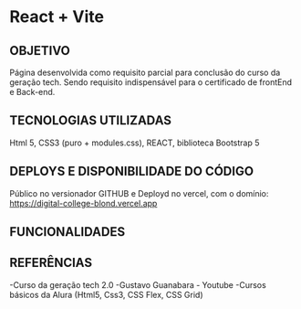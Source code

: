 # React + Vite

## OBJETIVO

Página desenvolvida como requisito parcial para conclusão do curso da geração tech. Sendo requisito indispensável para o certificado de frontEnd e Back-end.

## TECNOLOGIAS UTILIZADAS

Html 5, CSS3 (puro + modules.css), REACT, biblioteca Bootstrap 5

## DEPLOYS E DISPONIBILIDADE DO CÓDIGO

Público no versionador GITHUB e Deployd no vercel, com o domínio: https://digital-college-blond.vercel.app

## FUNCIONALIDADES


## REFERÊNCIAS
-Curso da geração tech 2.0
-Gustavo Guanabara - Youtube
-Cursos básicos da Alura (Html5, Css3, CSS Flex, CSS Grid)
